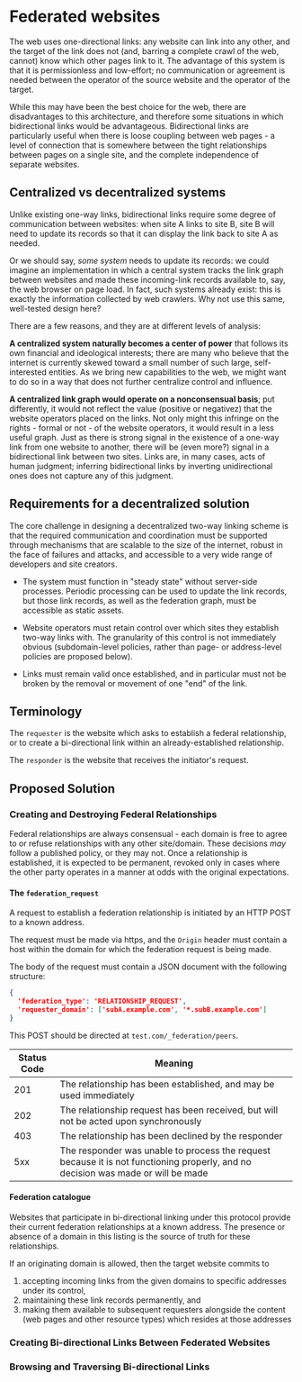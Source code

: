 # Federated websites

The web uses one-directional links: any website can link into any other, and the target of the link does not (and, barring a complete crawl of the web, cannot) know which other pages link to it. The advantage of this system is that it is permissionless and low-effort; no communication or agreement is needed between the operator of the source website and the operator of the target.

While this may have been the best choice for the web, there are disadvantages to this architecture, and therefore some situations in which bidirectional links would be advantageous. Bidirectional links are particularly useful when there is loose coupling between web pages - a level of connection that is somewhere between the tight relationships between pages on a single site, and the complete independence of separate websites.

## Centralized vs decentralized systems

Unlike existing one-way links, bidirectional links require some degree of communication between websites: when site A links to site B, site B will need to update its records so that it can display the link back to site A as needed.

Or we should say, _some system_ needs to update its records: we could imagine an implementation in which a central system tracks the link graph between websites and made these incoming-link records available to, say, the web browser on page load. In fact, such systems already exist: this is exactly the information collected by web crawlers. Why not use this same, well-tested design here?

There are a few reasons, and they are at different levels of analysis:

**A centralized system naturally becomes a center of power** that follows its own financial and ideological interests; there are many who believe that the internet is currently skewed toward a small number of such large, self-interested entities. As we bring new capabilities to the web, we might want to do so in a way that does not further centralize control and influence.

**A centralized link graph would operate on a nonconsensual basis**; put differently, it would not reflect the value (positive or negativez) that the website operators placed on the links. Not only might this infringe on the rights - formal or not - of the website operators, it would result in a less useful graph. Just as there is strong signal in the existence of a one-way link from one website to another, there will be (even more?) signal in a bidirectional link between two sites. Links are, in many cases, acts of human judgment; inferring bidirectional links by inverting unidirectional ones does not capture any of this judgment.

## Requirements for a decentralized solution

The core challenge in designing a decentralized two-way linking scheme is that the required communication and coordination must be supported through mechanisms that are scalable to the size of the internet, robust in the face of failures and attacks, and accessible to a very wide range of developers and site creators.

* The system must function in "steady state" without server-side processes. Periodic processing can be used to update the link records, but those link records, as well as the federation graph, must be accessible as static assets.

* Website operators must retain control over which sites they establish two-way links with. The granularity of this control is not immediately obvious (subdomain-level policies, rather than page- or address-level policies are proposed below).

* Links must remain valid once established, and in particular must not be broken by the removal or movement of one "end" of the link.

## Terminology

The `requester` is the website which asks to establish a federal relationship, or to create a bi-directional link within an already-established relationship.

The `responder` is the website that receives the initiator's request.

## Proposed Solution

### Creating and Destroying Federal Relationships

Federal relationships are always consensual - each domain is free to agree to or refuse relationships with any other site/domain. These decisions _may_ follow a published policy, or they may not. Once a relationship is established, it is expected to be permanent, revoked only in cases where the other party operates in a manner at odds with the original expectations.

#### The `federation_request` 

A request to establish a federation relationship is initiated by an HTTP POST to a known address. 

The request must be made via https, and the `Origin` header must contain a host within the domain for which the federation request is being made.

The body of the request must contain a JSON document with the following structure:

```json
{
  'federation_type': 'RELATIONSHIP_REQUEST',
  'requester_domain': ['subA.example.com', '*.subB.example.com']
}
```

This POST should be directed at `test.com/_federation/peers`.

| Status Code | Meaning
| --- | ---
| 201 | The relationship has been established, and may be used immediately
| 202 | The relationship request has been received, but will not be acted upon synchronously
| 403 | The relationship has been declined by the responder
| 5xx | The responder was unable to process the request because it is not functioning properly, and no decision was made or will be made

#### Federation catalogue

Websites that participate in bi-directional linking under this protocol provide their current federation relationships at a known address. The presence or absence of a domain in this listing is the source of truth for these relationships.

If an originating domain is allowed, then the target website commits to 

1. accepting incoming links from the given domains to specific addresses under its control, 
2. maintaining these link records permanently, and 
3. making them available to subsequent requesters alongside the content (web pages and other resource types) which resides at those addresses

### Creating Bi-directional Links Between Federated Websites

### Browsing and Traversing Bi-directional Links
